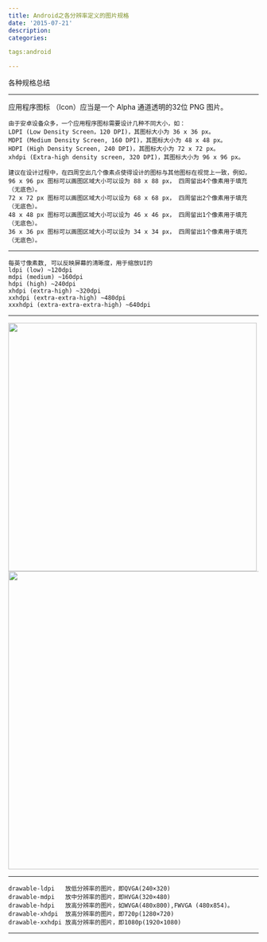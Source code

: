 ```yaml
---
title: Android之各分辨率定义的图片规格
date: '2015-07-21'
description:
categories:

tags:android

---
```


>

各种规格总结

>

---

>

应用程序图标 （Icon）应当是一个 Alpha 通道透明的32位 PNG 图片。

>

	由于安卓设备众多，一个应用程序图标需要设计几种不同大小，如：
	LDPI (Low Density Screen，120 DPI)，其图标大小为 36 x 36 px。
	MDPI (Medium Density Screen, 160 DPI)，其图标大小为 48 x 48 px。
	HDPI (High Density Screen, 240 DPI)，其图标大小为 72 x 72 px。
	xhdpi (Extra-high density screen, 320 DPI)，其图标大小为 96 x 96 px。

	建议在设计过程中，在四周空出几个像素点使得设计的图标与其他图标在视觉上一致，例如，
	96 x 96 px 图标可以画图区域大小可以设为 88 x 88 px， 四周留出4个像素用于填充（无底色）。
	72 x 72 px 图标可以画图区域大小可以设为 68 x 68 px， 四周留出2个像素用于填充（无底色）。
	48 x 48 px 图标可以画图区域大小可以设为 46 x 46 px， 四周留出1个像素用于填充（无底色）。
	36 x 36 px 图标可以画图区域大小可以设为 34 x 34 px， 四周留出1个像素用于填充（无底色）。

>

---

>

	每英寸像素数, 可以反映屏幕的清晰度，用于缩放UI的
	ldpi (low) ~120dpi
	mdpi (medium) ~160dpi
	hdpi (high) ~240dpi
	xhdpi (extra-high) ~320dpi
	xxhdpi (extra-extra-high) ~480dpi
	xxxhdpi (extra-extra-extra-high) ~640dpi

>

---

>

<img src="{{urls.media}}/Android之各分辨率定义的图片规格/1.gif" alt="" width="500" hight="300" >

<img src="{{urls.media}}/Android之各分辨率定义的图片规格/2.gif" alt="" width="600" hight="250" >

---

>

	drawable-ldpi	放低分辨率的图片，即QVGA(240×320)
	drawable-mdpi	放中分辨率的图片，即HVGA(320×480)
	drawable-hdpi	放高分辨率的图片，如WVGA(480x800),FWVGA (480x854)。
	drawable-xhdpi	放高分辨率的图片，即720p(1280×720)
	drawable-xxhdpi	放高分辨率的图片，即1080p(1920×1080)

>

---

>


